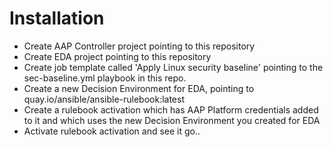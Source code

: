 # Installation
- Create AAP Controller project pointing to this repository
- Create EDA project pointing to this repository
- Create job template called 'Apply Linux security baseline' pointing to the sec-baseline.yml playbook in this repo.
- Create a new Decision Environment for EDA, pointing to quay.io/ansible/ansible-rulebook:latest
- Create a rulebook activation which has AAP Platform credentials added to it and which uses the new Decision Environment you created for EDA
- Activate rulebook activation and see it go..

